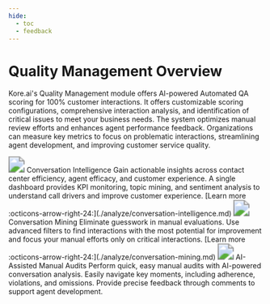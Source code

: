 ```yaml
---
hide:
  - toc
  - feedback
---
```

# Quality Management Overview

Kore.ai's Quality Management module offers AI-powered Automated QA scoring for 100% customer interactions. It offers customizable scoring configurations, comprehensive interaction analysis, and identification of critical issues to meet your business needs. The system optimizes manual review efforts and enhances agent performance feedback. Organizations can measure key metrics to focus on problematic interactions, streamlining agent development, and improving customer service quality.

<kr-grid type="g2">
    <kr-grid-item>
        <img src="../images/Campaigns.svg" style="zoom:200%;"></img>
        <kr-grid-title>Conversation Intelligence</kr-grid-title>
        <kr-grid-desc>Gain actionable insights across contact center efficiency, agent efficacy, and customer experience. A single dashboard provides KPI monitoring, topic mining, and sentiment analysis to understand call drivers and improve customer experience.</kr-grid-desc>
        [Learn more :octicons-arrow-right-24:](./analyze/conversation-intelligence.md)
<kr-grid type="g2">
    <kr-grid-item>
        <img src="../images/Campaigns.svg" style="zoom:200%;"></img>
        <kr-grid-title>Conversation Mining</kr-grid-title>
        <kr-grid-desc>Eliminate guesswork in manual evaluations. Use advanced filters to find interactions with the most potential for improvement and focus your manual efforts only on critical interactions.</kr-grid-desc>
        [Learn more :octicons-arrow-right-24:](./analyze/conversation-mining.md)
<kr-grid type="g2">
    <kr-grid-item>
        <img src="../images/Campaigns.svg" style="zoom:200%;"></img>
        <kr-grid-title>AI-Assisted Manual Audits</kr-grid-title>
        <kr-grid-desc>Perform quick, easy manual audits with AI-powered conversation analysis. Easily navigate key moments, including adherence, violations, and omissions. Provide precise feedback through comments to support agent development.</kr-grid-desc>